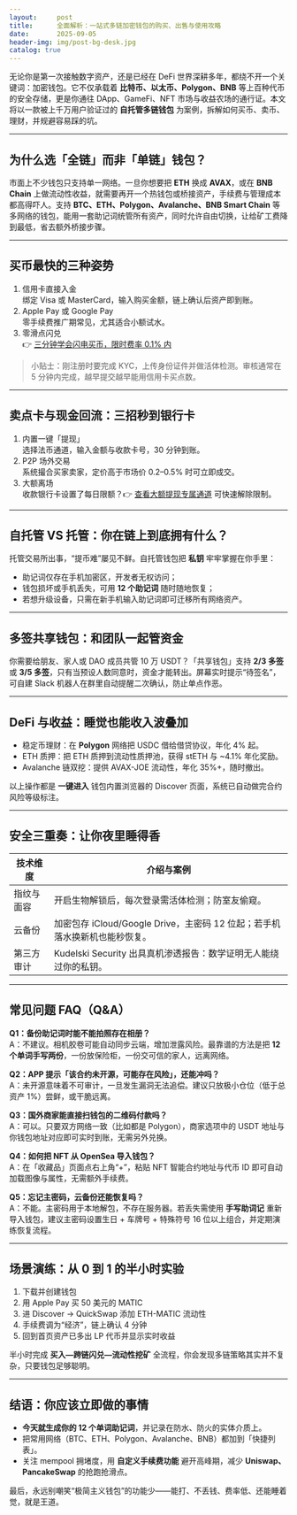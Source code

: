 ```yaml
---
layout:     post
title:      全面解析：一站式多链加密钱包的购买、出售与使用攻略
date:       2025-09-05
header-img: img/post-bg-desk.jpg
catalog: true
---
```


无论你是第一次接触数字资产，还是已经在 DeFi 世界深耕多年，都绕不开一个关键词：加密钱包。它不仅承载着 **比特币、以太币、Polygon、BNB** 等上百种代币的安全存储，更是你通往 DApp、GameFi、NFT 市场与收益农场的通行证。本文将以一款被上千万用户验证过的 **自托管多链钱包** 为案例，拆解如何买币、卖币、理财，并规避容易踩的坑。

---

## 为什么选「全链」而非「单链」钱包？

市面上不少钱包只支持单一网络。一旦你想要把 **ETH** 换成 **AVAX**，或在 **BNB Chain** 上做流动性收益，就需要再开一个热钱包或桥接资产，手续费与管理成本都高得吓人。支持 **BTC、ETH、Polygon、Avalanche、BNB Smart Chain** 等多网络的钱包，能用一套助记词统管所有资产，同时允许自由切换，让给矿工费降到最低，省去额外桥接步骤。

---

## 买币最快的三种姿势

1. 信用卡直接入金  
   绑定 Visa 或 MasterCard，输入购买金额，链上确认后资产即到账。  
2. Apple Pay 或 Google Pay  
   零手续费推广期常见，尤其适合小额试水。  
3. 零滑点闪兑  
   👉 [三分钟学会闪电买币，限时费率 0.1% 内](https://okxdog.com/)  

> 小贴士：刚注册时要完成 KYC，上传身份证件并做活体检测。审核通常在 5 分钟内完成，越早提交越早能用信用卡买点数。

---

## 卖点卡与现金回流：三招秒到银行卡

1. 内置一键「提现」  
   选择法币通道，输入金额与收款卡号，30 分钟到账。  
2. P2P 场外交易  
   系统撮合买家卖家，定价高于市场价 0.2–0.5% 时可立即成交。  
3. 大额离场  
   收款银行卡设置了每日限额？👉 [查看大额提现专属通道](https://okxdog.com/) 可快速解除限制。

---

## 自托管 VS 托管：你在链上到底拥有什么？

托管交易所出事，“提币难”屡见不鲜。自托管钱包把 **私钥** 牢牢掌握在你手里：  
- 助记词仅存在手机加密区，开发者无权访问；  
- 钱包损坏或手机丢失，可用 **12 个助记词** 随时随地恢复；  
- 若想升级设备，只需在新手机输入助记词即可迁移所有网络资产。  

---

## 多签共享钱包：和团队一起管资金

你需要给朋友、家人或 DAO 成员共管 10 万 USDT？「共享钱包」支持 **2/3 多签** 或 **3/5 多签**，只有当预设人数同意时，资金才能转出。屏幕实时提示“待签名”，可自建 Slack 机器人在群里自动提醒二次确认，防止单点作恶。

---

## DeFi 与收益：睡觉也能收入波叠加

- 稳定币理财：在 **Polygon** 网络把 USDC 借给借贷协议，年化 4% 起。  
- ETH 质押：把 ETH 质押到流动性质押池，获得 stETH 与 ~4.1% 年化奖励。  
- Avalanche 链双挖：提供 AVAX-JOE 流动性，年化 35%+，随时撤出。

以上操作都是 **一键进入** 钱包内置浏览器的 Discover 页面，系统已自动做完合约风险等级标注。

---

## 安全三重奏：让你夜里睡得香

| 技术维度 | 介绍与案例 |
|---|---|
| 指纹与面容 | 开启生物解锁后，每次登录需活体检测；防室友偷窥。 |
| 云备份 | 加密包存 iCloud/Google Drive，主密码 12 位起；若手机落水换新机也能秒恢复。 |
| 第三方审计 | Kudelski Security 出具真机渗透报告：数学证明无人能绕过你的私钥。 |

---

## 常见问题 FAQ（Q&A）

**Q1：备份助记词时能不能拍照存在相册？**  
A：不建议。相机胶卷可能自动同步云端，增加泄露风险。最靠谱的方法是把 **12 个单词手写两份**，一份放保险柜，一份交可信的家人，远离网络。

**Q2：APP 提示「该合约未开源，可能存在风险」，还能冲吗？**  
A：未开源意味着不可审计，一旦发生漏洞无法追偿。建议只放极小仓位（低于总资产 1%）尝鲜，或干脆远离。

**Q3：国外商家能直接扫钱包的二维码付款吗？**  
A：可以。只要双方网络一致（比如都是 Polygon），商家选项中的 USDT 地址与你钱包地址对应即可实时到账，无需另外兑换。

**Q4：如何把 NFT 从 OpenSea 导入钱包？**  
A：在「收藏品」页面点右上角“+”，粘贴 NFT 智能合约地址与代币 ID 即可自动加载图像与属性，无需额外手续费。

**Q5：忘记主密码，云备份还能恢复吗？**  
A：不能。主密码用于本地解包，不存在服务器。若丢失需使用 **手写助词记** 重新导入钱包，建议主密码设置生日 + 车牌号 + 特殊符号 16 位以上组合，并定期演练恢复流程。

---

## 场景演练：从 0 到 1 的半小时实验

1. 下载并创建钱包  
2. 用 Apple Pay 买 50 美元的 MATIC  
3. 进 Discover → QuickSwap 添加 ETH-MATIC 流动性  
4. 手续费调为“经济”，链上确认 4 分钟  
5. 回到首页资产已多出 LP 代币并显示实时收益  

半小时完成 **买入—跨链闪兑—流动性挖矿** 全流程，你会发现多链策略其实并不复杂，只要钱包足够聪明。

---

## 结语：你应该立即做的事情

- **今天就生成你的 12 个单词助记词**，并记录在防水、防火的实体介质上。  
- 把常用网络（BTC、ETH、Polygon、Avalanche、BNB）都加到「快捷列表」。  
- 关注 mempool 拥堵度，用 **自定义手续费功能** 避开高峰期，减少 **Uniswap、PancakeSwap** 的抢跑抢滑点。  

最后，永远别嘲笑“极简主义钱包”的功能少——能打、不丢钱、费率低、还能睡着觉，就是王道。